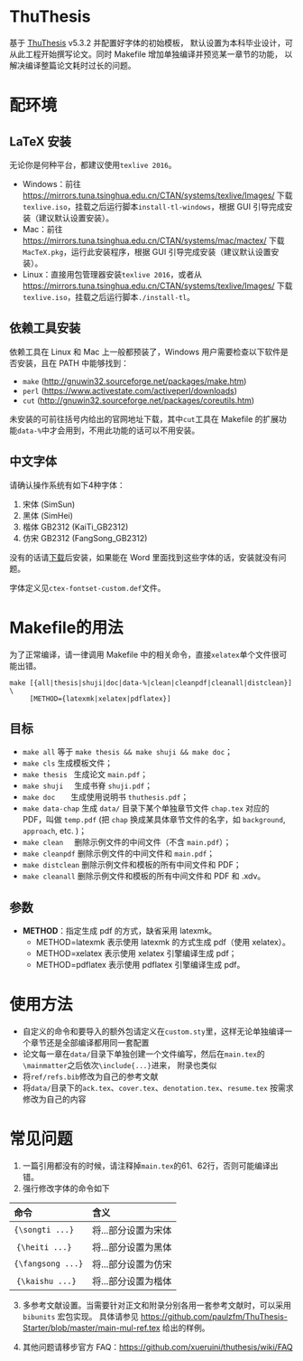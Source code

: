 # ThuThesis
基于 [ThuThesis](https://github.com/xueruini/thuthesis) v5.3.2 并配置好字体的初始模板，
默认设置为本科毕业设计，可从此工程开始撰写论文。同时 Makefile 增加单独编译并预览某一章节的功能，
以解决编译整篇论文耗时过长的问题。

# 配环境

## LaTeX 安装

无论你是何种平台，都建议使用`texlive 2016`。

- Windows：前往 https://mirrors.tuna.tsinghua.edu.cn/CTAN/systems/texlive/Images/ 下载`texlive.iso`，挂载之后运行脚本`install-tl-windows`，根据 GUI 引导完成安装（建议默认设置安装）。
- Mac：前往 https://mirrors.tuna.tsinghua.edu.cn/CTAN/systems/mac/mactex/ 下载`MacTeX.pkg`，运行此安装程序，根据 GUI 引导完成安装（建议默认设置安装）。
- Linux：直接用包管理器安装`texlive 2016`，或者从 https://mirrors.tuna.tsinghua.edu.cn/CTAN/systems/texlive/Images/ 下载`texlive.iso`，挂载之后运行脚本`./install-tl`。

## 依赖工具安装

依赖工具在 Linux 和 Mac 上一般都预装了，Windows 用户需要检查以下软件是否安装，且在 PATH 中能够找到：

- `make` (http://gnuwin32.sourceforge.net/packages/make.htm)
- `perl` (https://www.activestate.com/activeperl/downloads)
- `cut` (http://gnuwin32.sourceforge.net/packages/coreutils.htm)

未安装的可前往括号内给出的官网地址下载，其中`cut`工具在 Makefile 的扩展功能`data-%`中才会用到，不用此功能的话可以不用安装。

## 中文字体

请确认操作系统有如下4种字体：

1. 宋体 (SimSun)
2. 黑体 (SimHei)
3. 楷体 GB2312 (KaiTi_GB2312)
4. 仿宋 GB2312 (FangSong_GB2312)

没有的话请[下载](http://mat.paulz.site/tex/fonts.zip)后安装，如果能在 Word 里面找到这些字体的话，安装就没有问题。

字体定义见`ctex-fontset-custom.def`文件。

# Makefile的用法

为了正常编译，请一律调用 Makefile 中的相关命令，直接`xelatex`单个文件很可能出错。

```shell
make [{all|thesis|shuji|doc|data-%|clean|cleanpdf|cleanall|distclean}] \
     [METHOD={latexmk|xelatex|pdflatex}]
```

## 目标
* `make all`       等于 `make thesis && make shuji && make doc`；
* `make cls`       生成模板文件；
* `make thesis`    生成论文 `main.pdf`；
* `make shuji`     生成书脊 `shuji.pdf`；
* `make doc`       生成使用说明书 `thuthesis.pdf`；
* `make data-chap` 生成 `data/` 目录下某个单独章节文件 `chap.tex` 对应的 PDF，叫做 `temp.pdf`
                   (把 `chap` 换成某具体章节文件的名字，如 `background`, `approach`, etc. )；
* `make clean`     删除示例文件的中间文件（不含 `main.pdf`）；
* `make cleanpdf`  删除示例文件的中间文件和 `main.pdf`；
* `make distclean` 删除示例文件和模板的所有中间文件和 PDF；
* `make cleanall`  删除示例文件和模板的所有中间文件和 PDF 和 .xdv。

## 参数
* **METHOD**：指定生成 pdf 的方式，缺省采用 latexmk。
  * METHOD=latexmk  表示使用 latexmk 的方式生成 pdf（使用 xelatex）。
  * METHOD=xelatex  表示使用 xelatex 引擎编译生成 pdf；
  * METHOD=pdflatex 表示使用 pdflatex 引擎编译生成 pdf。

# 使用方法

- 自定义的命令和要导入的额外包请定义在`custom.sty`里，这样无论单独编译一个章节还是全部编译都用同一套配置
- 论文每一章在`data/`目录下单独创建一个文件编写，然后在`main.tex`的`\mainmatter`之后依次`\include{...}`进来，
附录也类似
- 将`ref/refs.bib`修改为自己的参考文献
- 将`data/`目录下的`ack.tex`、`cover.tex`、`denotation.tex`、`resume.tex` 按需求修改为自己的内容

# 常见问题

1. 一篇引用都没有的时候，请注释掉`main.tex`的61、62行，否则可能编译出错。
2. 强行修改字体的命令如下

| 命令 | 含义 |
| :-- | :-- |
| `{\songti ...}` | 将...部分设置为宋体|
| `{\heiti ...}` | 将...部分设置为黑体 |
| `{\fangsong ...}`| 将...部分设置为仿宋 |
| `{\kaishu ...}` | 将...部分设置为楷体 |

3. 多参考文献设置。当需要针对正文和附录分别各用一套参考文献时，可以采用 `bibunits` 宏包实现。
具体请参见 https://github.com/paulzfm/ThuThesis-Starter/blob/master/main-mul-ref.tex 给出的样例。

4. 其他问题请移步官方 FAQ：https://github.com/xueruini/thuthesis/wiki/FAQ
